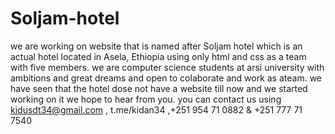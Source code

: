 # Soljam-hotel
we are working on website that is named after Soljam hotel which is an actual hotel located in Asela, Ethiopia using only html and css as a team with five members.
we are computer science students at arsi university with ambitions and great dreams and open to colaborate and work as ateam.
we have seen that the hotel dose not have  a website till now and we started working on it 
we hope to hear from you. you can contact us using kidusdt34@gmail.com , t.me/kidan34 ,+251 954 71 0882 & +251 777 71 7540
